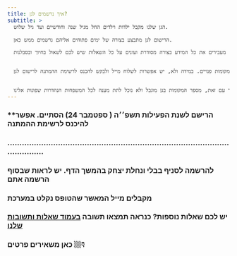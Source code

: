 ```yaml
---
title: איך נרשמים לגן?
subtitle: >
  הגן שלנו מקבל ילדות וילדים החל מגיל שנה וחודשיים ועד גיל שלוש. 

  הרישום לגן מתבצע בצורה של ימים פתוחים אליהם נרשמים ממש כאן. 

  שלחו לנו את הפרטים שלכם המתינו לאישור במייל שהפרטים התקבלו (זה מייל אוטומטי, אל תבהלו- זה מגיע אלינו ישירות). בסביבות חודש ינואר אנחנו מתחילים להזמין לימים הפתוחים לפי סדר ההמתנה של הפונים ופרמטרים משתנים נוספים כמו גיל ומגדר. בימים אלה אנחנו עורכים סיורים בגן, מעבירים את כל המידע בצורה מסודרת ועונים על כל השאלות שיש לכם לשאול בחיוך ובסבלנות. 


  לגבי רישום במהלך השנה (למי שרוצים להרשם אחרי חודש ספטמבר), אפשר להתקשר ולבדוק מולנו אם יש מקומות פנויים. במידה ולא, יש אפשרות לשלוח מייל ולבקש להכנס לרשימת ההמתנה לרישום לגן.


  אנחנו מבינים כי כל ילד וילדה הם עולם ומלואו ומנסים לתת מענה ראוי ואיכותי לכם המשפחות, יחד עם זאת, מספר המקומות בגן מוגבל ולא נוכל לתת מענה לכל המשפחות הנהדרות שפונות אלינו.
---
```

### \*\*הרישם לשנת הפעילות תשפ׳׳ה ( ספטמבר 24) **הסתיים. אפשר להיכנס לרשימת ההמתנה**

### .﻿..........................................................................................................

### להרשמה לסניף בבלי ונחלת יצחק בהמשך הדף. יש לראות שבסוף הרשמה אתם

### מקבלים מייל המאשר שהטופס נקלט במערכת

### יש לכם שאלות נוספות? כנראה תמצאו תשובה [בעמוד שאלות ותשובות שלנו](/faq)

### כאן משאירים פרטים 👇🏼